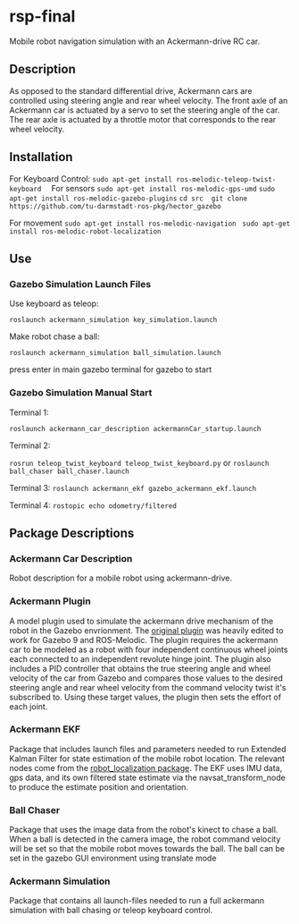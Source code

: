 # rsp-final
Mobile robot navigation simulation with an Ackermann-drive RC car. 

## Description
As opposed to the standard differential drive, Ackermann cars are controlled using steering angle and rear wheel velocity. The front axle of an Ackermann car is actuated by a servo to set the steering angle of the car. The rear axle is actuated by a throttle motor that corresponds to the rear wheel velocity. 

## Installation
For Keyboard Control:
`sudo apt-get install ros-melodic-teleop-twist-keyboard 
`
For sensors
`sudo apt-get install ros-melodic-gps-umd`
`sudo apt-get install ros-melodic-gazebo-plugins`
`cd src 
git clone https://github.com/tu-darmstadt-ros-pkg/hector_gazebo `

For movement
`sudo apt-get install ros-melodic-navigation `
`sudo apt-get install ros-melodic-robot-localization `

## Use 

### Gazebo Simulation Launch Files
Use keyboard as teleop:

`roslaunch ackermann_simulation key_simulation.launch`

Make robot chase a ball:

`roslaunch ackermann_simulation ball_simulation.launch`

press enter in main gazebo terminal for gazebo to start

### Gazebo Simulation Manual Start

Terminal 1:

``roslaunch ackermann_car_description ackermannCar_startup.launch``

Terminal 2:

``rosrun teleop_twist_keyboard teleop_twist_keyboard.py``
or 
`roslaunch ball_chaser ball_chaser.launch`

Terminal 3:
`roslaunch ackermann_ekf gazebo_ackermann_ekf.launch`

Terminal 4:
`rostopic echo odometry/filtered`

## Package Descriptions
### Ackermann Car Description
Robot description for a mobile robot using ackermann-drive. 

### Ackermann Plugin
A model plugin used to simulate the ackermann drive mechanism of the robot in the Gazebo envrionment. The [original plugin](https://github.com/froohoo/ackermansteer) was heavily edited to work for Gazebo 9 and ROS-Melodic. The plugin requires the ackermann car to be modeled as a robot with four independent continuous wheel joints each connected to an independent revolute hinge joint. The plugin also includes a PID controller that obtains the true steering angle and wheel velocity of the car from Gazebo and compares those values to the desired steering angle and rear wheel velocity from the command velocity twist it's subscribed to. Using these target values, the plugin then sets the effort of each joint.

### Ackermann EKF 
Package that includes launch files and parameters needed to run Extended Kalman Filter for state estimation of the mobile robot location. The relevant nodes come from the [robot_localization package](http://wiki.ros.org/robot_localization). The EKF uses IMU data, gps data, and its own filtered state estimate via the navsat_transform_node to produce the estimate position and orientation. 

### Ball Chaser
Package that uses the image data from the robot's kinect to chase a ball. When a ball is detected in the camera image, the robot command velocity will be set so that the mobile robot moves towards the ball. The ball can be set in the gazebo GUI environment using translate mode 

### Ackermann Simulation
Package that contains all launch-files needed to run a full ackermann simulation with ball chasing or teleop keyboard control. 

 
